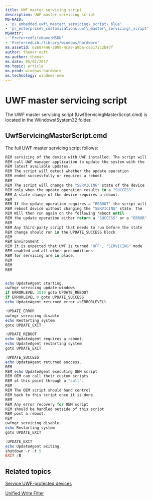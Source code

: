 ```yaml
---
title: UWF master servicing script
description: UWF master servicing script
MS-HAID:
- 'p\_embedded.uwf\_master\_servicing\_script\_blue'
- 'p\_enterprise\_customizations.uwf\_master\_servicing\_script'
MSHAttr:
- 'PreferredSiteName:MSDN'
- 'PreferredLib:/library/windows/hardware'
ms.assetid: 62687446-2009-4ca9-a9ba-c85172c2b47f
author: themar-msft
ms.author: themar
ms.date: 05/02/2017
ms.topic: article
ms.prod: windows-hardware
ms.technology: windows-oem
---
```

# UWF master servicing script

The UWF master servicing script (UwfServicingMasterScript.cmd) is located in the \\Windows\\System32 folder.

## UwfServicingMasterScript.cmd

The full UWF master servicing script follows:

```powershell
REM servicing of the device with UWF installed. The script will
REM call UWF manager application to update the system with the
REM latest available updates.
REM The script will detect whether the update operation
REM ended successfully or requires a reboot.
REM
REM The script will change the "SERVICING" state of the device
REM only when the update operation results in a "SUCCESS".
REM A state change of the device requires a reboot.
REM
REM If the update operation requires a "REBOOT" the script will
REM reboot device without changing the "SERVICING" state. The
REM Will then run again on the following reboot until
REM the update operation either return a "SUCCESS" or a "ERROR"
REM
REM Any third-party script that needs to run before the state
REM change should run in the UPDATE_SUCCESS block
REM
REM Environment :
REM It is expected that UWF is turned "OFF", "SERVICING" mode
REM enabled and all other preconditions
REM for servicing are in place.
REM
REM
REM


echo UpdateAgent starting.
uwfmgr servicing update-windows
if ERRORLEVEL 3010 goto UPDATE_REBOOT
if ERRORLEVEL 0 goto UPDATE_SUCCESS
echo UpdateAgent returned error =%ERRORLEVEL%

:UPDATE_ERROR
uwfmgr servicing disable
echo Restarting system
goto UPDATE_EXIT

:UPDATE_REBOOT
echo UpdateAgent requires a reboot.
echo UpdateAgent restarting system
goto UPDATE_EXIT

:UPDATE_SUCCESS
echo UpdateAgent returned success.
REM
REM echo UpdateAgent executing OEM script
REM OEM can call their custom scripts
REM at this point through a "call".
REM
REM The OEM script should hand control
REM back to this script once it is done.
REM
REM Any error recovery for OEM script
REM should be handled outside of this script
REM post a reboot.
REM
uwfmgr servicing disable
echo Restarting system
goto UPDATE_EXIT

:UPDATE_EXIT
echo UpdateAgent exiting.
shutdown -r -t 5
EXIT /B
```

## Related topics

[Service UWF-protected devices](service-uwf-protected-devices.md)

[Unified Write Filter](unified-write-filter.md)
